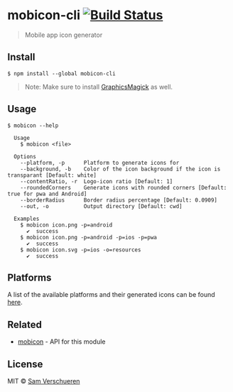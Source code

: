 # mobicon-cli [![Build Status](https://travis-ci.org/SamVerschueren/mobicon-cli.svg?branch=master)](https://travis-ci.org/SamVerschueren/mobicon-cli)

> Mobile app icon generator


## Install

```
$ npm install --global mobicon-cli
```

> Note: Make sure to install [GraphicsMagick](https://github.com/SamVerschueren/mobicon#graphicsmagick) as well.


## Usage

```
$ mobicon --help

  Usage
    $ mobicon <file>

  Options
    --platform, -p      Platform to generate icons for
    --background, -b    Color of the icon background if the icon is transparant [Default: white]
    --contentRatio, -r  Logo-icon ratio [Default: 1]
    --roundedCorners    Generate icons with rounded corners [Default: true for pwa and Android]
    --borderRadius      Border radius percentage [Default: 0.0909]
    --out, -o           Output directory [Default: cwd]

  Examples
    $ mobicon icon.png -p=android
      ✔  success
    $ mobicon icon.png -p=android -p=ios -p=pwa
      ✔  success
    $ mobicon icon.svg -p=ios -o=resources
      ✔  success
```


## Platforms

A list of the available platforms and their generated icons can be found [here](https://github.com/SamVerschueren/mobicon#platforms).


## Related

- [mobicon](https://github.com/SamVerschueren/mobicon) - API for this module


## License

MIT © [Sam Verschueren](http://github.com/SamVerschueren)
